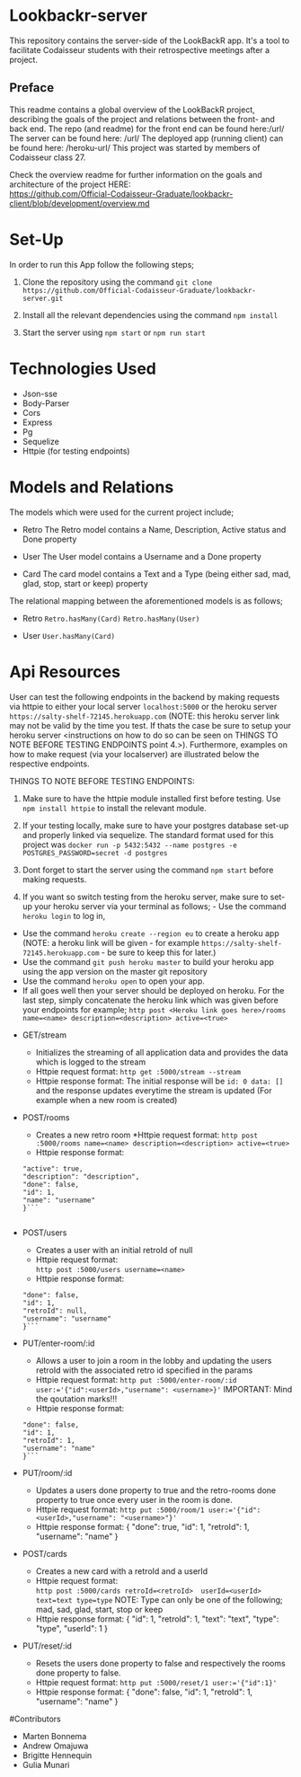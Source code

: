 # Lookbackr-server
This repository contains the server-side of the LookBackR app. It's a tool to facilitate Codaisseur students with their retrospective meetings after a project.

## Preface
This readme contains a global overview of the LookBackR project, describing the goals of the project and relations between the front- and back end. The repo (and readme) for the front end can be found here:/url/
The server can be found here: /url/
The deployed app (running client) can be found here: /heroku-url/
This project was started by members of Codaisseur class 27.

Check the overview readme for further information on the goals and architecture of the project HERE:  
https://github.com/Official-Codaisseur-Graduate/lookbackr-client/blob/development/overview.md

# Set-Up
In order to run this App follow the following steps;

1. Clone the repository using the command `git clone https://github.com/Official-Codaisseur-Graduate/lookbackr-server.git`

2. Install all the relevant dependencies using the command `npm install`

3. Start the server using `npm start` or `npm run start`

# Technologies Used 
* Json-sse
* Body-Parser
* Cors
* Express
* Pg
* Sequelize
* Httpie (for testing endpoints)

# Models and Relations
The models which were used for the current project include;

* Retro 
The Retro model contains a Name, Description, Active status and Done property 

* User 
The User model contains a Username and a Done property

* Card
The card model contains a Text and a Type (being either sad, mad, glad, stop, start or keep) property

The relational mapping between the aforementioned models is as follows;

* Retro
`Retro.hasMany(Card)`
`Retro.hasMany(User)`

* User
`User.hasMany(Card)`

# Api Resources

User can test the following endpoints in the backend by making requests via httpie to either your local server `localhost:5000` or the heroku server `https://salty-shelf-72145.herokuapp.com` (NOTE: this heroku server link may not be valid by the time you test. If thats the case be sure to setup your heroku server <instructions on how to do so can be seen on THINGS TO NOTE BEFORE TESTING ENDPOINTS point 4.>). Furthermore, examples on how to make request (via your localserver) are illustrated below the respective endpoints.

THINGS TO NOTE BEFORE TESTING ENDPOINTS: 
1. Make sure to have the httpie module installed first before testing. Use `npm install httpie` to install the relevant module. 

2. If your testing locally, make sure to have your postgres database set-up and properly linked via sequelize. The standard format used for this project was `docker run -p 5432:5432 --name postgres -e POSTGRES_PASSWORD=secret -d postgres`

3. Dont forget to start the server using the command `npm start` before making requests.

4. If you want so switch testing from the heroku server, make sure to set-up your heroku server via your terminal as follows; - Use the command `heroku login` to log in,
- Use the command `heroku create --region eu` to create a heroku app (NOTE: a heroku link will be given - for example `https://salty-shelf-72145.herokuapp.com` - be sure to keep this for later.)
- Use the command `git push heroku master` to build your heroku app using the app version on the master git repository
- Use the command `heroku open` to open your app. 
- If all goes well then your server should be deployed on heroku. For the last step, simply concatenate the heroku link which was given before your endpoints for example; `http post <Heroku link goes here>/rooms name=<name> description=<description> active=<true>`


* GET/stream
    * Initializes the streaming of all application data and provides the data which is logged to the stream
    * Httpie request format:
    `http get :5000/stream --stream`
    * Httpie response format:
    The initial response will be `id: 0 data: []` and the response updates everytime the stream is updated (For example when a new room is created) 

* POST/rooms
    * Creates a new retro room 
    *Httpie request format:
    `http post :5000/rooms name=<name> description=<description> active=<true>`
    * Httpie response format:
    ```{
    "active": true,
    "description": "description",
    "done": false,
    "id": 1,
    "name": "username"
    }```


* POST/users
    * Creates a user with an initial retroId of null
    * Httpie request format:  
    `http post :5000/users username=<name>`
    * Httpie response format:
    ```{
    "done": false,
    "id": 1,
    "retroId": null,
    "username": "username"
    }```

* PUT/enter-room/:id
    * Allows a user to join a room in the lobby and updating the users retroId with the associated retro id specified in the params
    * Httpie request format:
     ` http put :5000/enter-room/:id user:='{"id":<userId>,"username": <username>}' ` IMPORTANT: Mind the qoutation marks!!!
     * Httpie response format:
     ```{
    "done": false,
    "id": 1,
    "retroId": 1,
    "username": "name"
    }```

* PUT/room/:id
    * Updates a users done property to true and the retro-rooms done property to true once every user in the room is done.
    * Httpie request format:
    `http put :5000/room/1 user:='{"id":<userId>,"username": "<username>"}'` 
    * Httpie response format:
    {
    "done": true,
    "id": 1,
    "retroId": 1,
    "username": "name"
    }

* POST/cards
    * Creates a new card with a retroId and a userId 
    * Httpie request format:  
    `http post :5000/cards retroId=<retroId>  userId=<userId> text=text type=type` 
    NOTE: Type can only be one of the following; mad, sad, glad, start, stop or keep
    * Httpie response format:
    {
    "id": 1,
    "retroId": 1,
    "text": "text",
    "type": "type",
    "userId": 1
    }


* PUT/reset/:id
    * Resets the users done property to false and respectively the rooms done property to false.
    * Httpie request format:
    `http put :5000/reset/1 user:='{"id":1}'`
    * Httpie response format: 
    {
    "done": false,
    "id": 1,
    "retroId": 1,
    "username": "name"
    }


#Contributors
* Marten Bonnema 
* Andrew Omajuwa
* Brigitte Hennequin
* Gulia Munari
